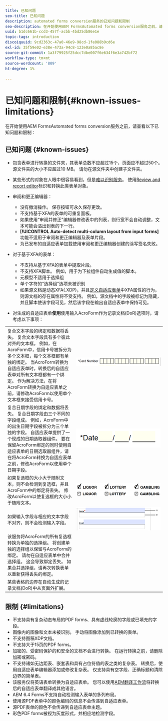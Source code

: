 ```yaml
---
title: 已知问题
seo-title: 已知问题
description: automated forms conversion服务的已知问题和限制
seo-description: 在开始使用AEM FormsAutomated forms conversion服务之前，请了解该服务的已知问题和限制
uuid: b1dc661b-ccd3-457f-acbb-4bd25db86e1e
topic-tags: introduction
discoiquuid: 9cd2363c-47a0-46e9-98cd-1fe088b9cd6e
exl-id: 35f59e02-e38e-473a-94c8-123e0a85ac8e
source-git-commit: 1a3f79925f25dcc7dbe007f6e634f6e3a742bf72
workflow-type: tm+mt
source-wordcount: '809'
ht-degree: 1%

---
```


# 已知问题和限制{#known-issues-limitations}

在开始使用AEM FormsAutomated forms conversion服务之前，请查看以下已知问题和限制：

## 已知问题 {#known-issues}

* 包含表单进行转换的文件夹，其表单总数不应超过15个，页面应不超过50个。 源文件夹的大小不应超过10 MB。 请勿在源文件夹中创建子文件夹。
* 某些形式的对象在人眼中很容易看到，但是[难以识别服务](styles-and-pattern-considerations-and-best-practices.md)。 使用[Review and recort editor](review-correct-ui-edited.md)标识和转换此类表单对象。
* 审阅和更正编辑器：

   * 没有撤消操作。 保存按钮可永久保存更改。
   * 不支持基于XFA的表单的可重复面板。
   * 如果使用“审阅并修正”编辑器修改表中的列表，则行宽不会自动调整，文本可能会溢出到表的下一行。
   * **[!UICONTROL Auto-detect multi-column layout from input forms]**&#x200B;功能不适用于审阅和更正编辑器及表单片段。
   * 为已发布的自适应表单加载使用审阅和更正编辑器创建的涂写签名失败。


* 对于基于XFA的表单：
   * 不支持从基于XFA的表单中提取片段。
   * 不支持XFA脚本。 例如，用于为下拉组件自动生成值的脚本。
   * 元模型不适用于选择组
   * 单个字符的“选择组”选项未被识别
   * 如果源文档是动态XFA(.XDP)，并且[定义自适应表单](https://helpx.adobe.com/experience-manager/6-5/forms/using/xfa-api-supported-in-adaptive-form.html#supportedxfaelementsandtheirmappinginadaptiveformsbr)中XFA属性的行为，则源文档的存在属性将不受支持。 例如，源文档中的字段被标记为隐藏，并且脚本使该字段可见，然后该字段在输出自适应表单中保持可见。

* 对生成的自适应表单&#x200B;**使用**&#x200B;使用输入AcroForm作为记录文档(DoR)选项时，请考虑以下事项：

<table>
    <tr>
        <td>复合文本字段的绑定和数据将丢失。 复合文本字段具有多个彼此对齐的文本框。 例如，在AcroForm中，信用卡号被拆分为多个文本框，每个文本框都有单独的绑定。 当AcroForm转换为自适应表单时，转换后的自适应表单对所有文本框都有一个绑定。 作为解决方法，在将AcroForm转换为自适应表单之前，请修改AcroForm以使用单个文本框来接受信用卡号。</td>
        <td><img  src="assets/creditCard_Composite.png"/>                                                            </td>
    </tr>
    <tr>
        <td>复合日期字段的绑定和数据将丢失。 复合日期字段由三个不同的字段组成。 例如，AcroForm中的出生日期字段被拆分为三个单独的字段。 自适应表单提供了一个现成的日期选取器组件。 要在保留AcroForm绑定的同时使用自适应表单的日期选取器组件，请在将AcroForm转换为自适应表单之前，修改AcroForm以使用单个日期字段。</td>
        <td><img  src="assets/CompositeDateField.png"/></td>
    </tr>
    <tr>
        <td>如果复选框的大小大于随附文本，则不会检测到复选框，并且AcroForm中的绑定将丢失。 修改AcroForm以使复选框的大小小于随附文本。</td>
        <td><img  src="assets/large-text-box.png"/><br/><img  src="assets/small-text-box.png"/></td>
    </tr>
    <tr>
        <td>如果输入字段与相应的文本字段不对齐，则不会检测输入字段。  </td>
        <td><img  src="assets/non-alingned-fields.png"/></td>
    </tr>
    <tr >
        <td>该服务将AcroForm的所有复选框转换为单独的选择组。 将创建单独的选择组以保留与AcroForm的绑定。 请勿在自适应表单中合并选择组。 这会导致绑定丢失。 如果合并选择组，请再次转换表单以重新获得丢失的绑定。 </td>
        <td></td>
    </tr>
    <tr >
        <td>某些表格的边界在自动生成的记录文档(DoR)中从页面外扩展。 </td>
        <td></td>
    </tr>
</table>

## 限制 {#limitations}

* 不支持具有复杂动态布局的PDF forms、具有虚线轮廓的字段或已填充的字段。
* 图像内的图像和文本未被识别。 手动将图像添加到已转换的表单。
* 不支持图稿XDP文档。
* 不支持大于15页的PDF forms。
* 加密的、受密码保护的和安全的文档不会进行转换。 在运行转换之前，请删除加密或密码。
* 不支持诸如无边距表、嵌套表和具有占位符值的表之类的复杂表。 转换后，使用自适应表单编辑器添加或修改复杂表。 仅支持具有空字段、正确标题和清除边界的简单表。
* 该服务仅将英语表单转换为自适应表单。 您可以使用[AEM翻译工作流](https://helpx.adobe.com/experience-manager/6-5/forms/using/using-aem-translation-workflow-to-localize-adaptive-forms.html)将转换后的自适应表单翻译成其他语言。
* AEM 6.4 Forms不支持自动检测输入表单的多列布局。
* 使用源PDF表单中的颜色编码的信息不会传递到自适应表单。
* 源PDF表单的颜色不会传递到自适应表单主题。
* 彩色PDF forms被视为灰度形式，并相应地检测字段。
